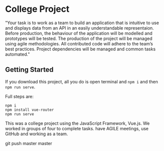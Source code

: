 # College Project

"Your task is to work as a team to build an application that is intuitive to use and displays data from an API in an easily understandable representaion. Before production, the behaviour of the application will be modelled and prototypes will be tested. The production of the project will be managed using agile methodologies. All contributed code will adhere to the team’s best practices. Project dependencies will be managed and common tasks automated."

## Getting Started
If you download this project, all you do is open terminal and `npm i` and then `npm run serve`.

Full steps are:
```
npm i
npm install vue-router
npm run serve
```

This was a college project using the JavaScript Framework, Vue.js.
We worked in groups of four to complete tasks. have AGILE meetings, use GitHub and working as a team. 

git push master master